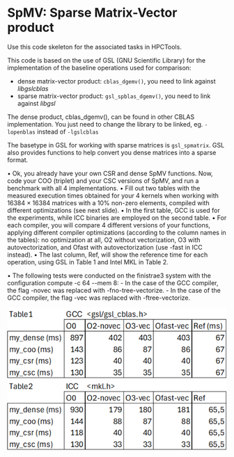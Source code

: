 # SpMV: Sparse Matrix-Vector product

Use this code skeleton for the associated tasks in HPCTools.

This code is based on the use of GSL (GNU Scientific Library) for the
implementation of the baseline operations used for comparison:
- dense matrix-vector product: `cblas_dgemv()`, you need to link against *libgslcblas*
- sparse matrix-vector product: `gsl_spblas_dgemv()`, you need to link against *libgsl*

The dense product, cblas_dgemv(), can be found in other CBLAS
implementation. You just need to change the library to be linked,
eg. `-lopenblas` instead of `-lgslcblas`

The basetype in GSL for working with sparse matrices is `gsl_spmatrix`.
GSL also provides functions to help convert you dense matrices into a
sparse format.

• Ok, you already have your own CSR and dense SpMV functions.
Now, code your COO (triplet) and your CSC versions of SpMV, and
run a benchmark with all 4 implementations.
• Fill out two tables with the measured execution times obtained
for your 4 kernels when working with 16384 × 16384 matrices
with a 10% non-zero elements, compiled with different
optimizations (see next slide).
• In the first table, GCC is used for the experiments, while ICC
binaries are employed on the second table.
• For each compiler, you will compare 4 different versions of your
functions, applying different compiler optimizations (according
to the column names in the tables): no optimization at all, O2
without vectorization, O3 with autovectorization, and Ofast with
autovectorization (use -fast in ICC instead).
• The last column, Ref, will show the reference time for each
operation, using GSL in Table 1 and Intel MKL in Table 2.

• The following tests were conducted on the finistrae3 system with the configuration compute -c 64 --mem 8:
    - In the case of the GCC compiler, the flag -novec was replaced with -fno-tree-vectorize.
    - In the case of the GCC compiler, the flag -vec was replaced with -ftree-vectorize.

![Table1](images/Table1.png)
![Table2](images/Table2.png)